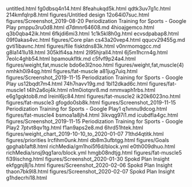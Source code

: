 untitled.html
fg0dbsq4n14.html
8feahukqd5k.html
qdtk3uv7g1c.html
214kmfqlrp8.html
figures/Untitled design
12o64i07suc.html
figures/Screenshot_2019-08-20 Periodization Training for Sports - Google Play
pmppu3ru0d8.html
d7dmnr64608.md
4hioajgemco.html
q3b0qba42ik.html
6fkjdi6mi3.html
1c1k5kl8h0g.html
ecvsdpabap8.html
09f0akas4vc.html
figures/Core plan
cs43a20vep4.html
qqucv29455g.md
gvti1ibavnc.html
figures/file
fisktdns83k.html
v0nrmomqgcc.md
g8la141lu18.html
305klfi4sa.html
2l95hjrall4.html
6j5m1hcrn4g.html
7eolc4ghb54.html
bpamoukfltk.md
c5fvf9p24a4.html
figures/weight,fat,muscle
bdo6e3l2noo.html
figures/weight,fat,muscle(4)
nmhkh0i94qg.html
figures/fat-muscle
a81jug7uiq.html
figures/Screenshot_2019-11-15 Periodization Training for Sports - Google Play
us12bqdt7m4.html
74h7navv19g.md
1bl12dkad6c.html
figures/fat-muscle1
t4lh2a6oj4k.html
n1m0iotqnr8.md
nmmvaph1rbs.html
e6g1gqktob8.md
lreinl6jc84.html
figures/fat-muscle2
ik20k6023no.html
figures/fat-muscle3
gfogdo0sb8k.html
figures/Screenshot_2019-11-15 Periodization Training for Sports - Google Play1
q1vnnu9dcog.html
figures/fat-muscle4
bsmoa1a8jh4.html
3ikvqg97i1.md
icubdfla4gc.html
figures/Screenshot_2019-11-15 Periodization Training for Sports - Google Play2
7ptvt8qv1tg.html
f1an9aps2e8.md
6hrd51htek.html
figures/weight_chart_2019-10-10_to_2020-01-07
71thd4qtitk.html
figures/priorities
lrcfihm0unk.html
db8m3ufbtgg.html
figures/Goals
gpghab1aft8.html
richMedia/gm1hoi5f6d/block.yml
e0th009dhuo.html
richMedia/snsj9qg1aro/block.yml
hmgb08ndtjg.html
figures/fat-muscle5
fi39ischng.html
figures/Screenshot_2020-01-30 Spokd Plan Insight
ekfggnj8j1s.html
figures/Screenshot_2020-02-06 Spokd Plan Insight
thaon7bk9l8.html
figures/Screenshot_2020-02-07 Spokd Plan Insight
g1hdecrhi18.html